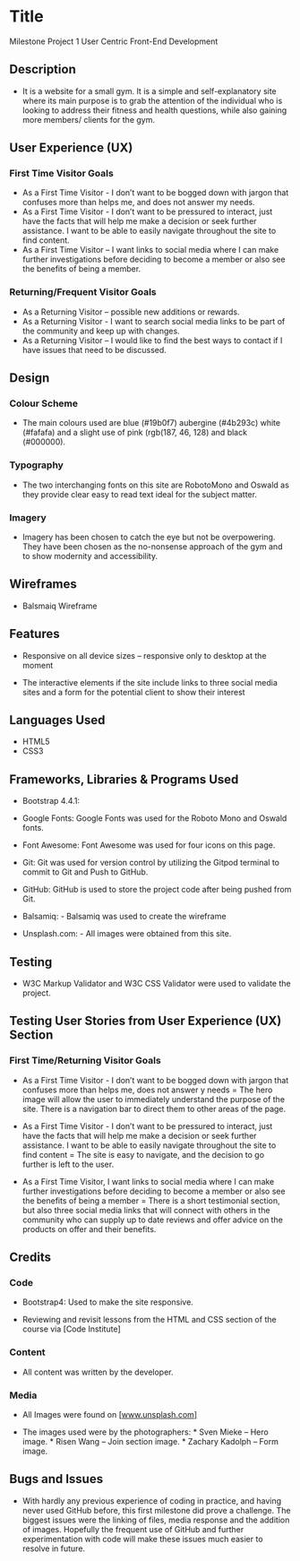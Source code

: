 
# Title
Milestone Project 1
User Centric Front-End
Development


## Description

* It is a website for a small gym. It is a simple and self-explanatory site where its main purpose is to grab the attention of the individual who is looking to address their fitness and health questions, while also gaining more members/ clients for the gym.

## User Experience (UX)

### First Time Visitor Goals

* As a First Time Visitor - I don’t want to be bogged down with jargon that confuses more than helps me, and does not answer my needs.
* As a First Time Visitor - I don’t want to be pressured to interact, just have the facts that will help me make a decision or seek further assistance. I want to be able to easily navigate throughout the site to find content.
* As a First Time Visitor – I want links to social media where I can make further investigations before deciding to become a member or also see the benefits of being a member.

### Returning/Frequent Visitor Goals

* As a Returning Visitor – possible new additions or rewards.
* As a Returning Visitor - I want to search social media links to be part of the community and keep up with changes. 
* As a Returning Visitor – I would like to find the best ways to contact if I have issues that need to be discussed.


## Design

### Colour Scheme

* The main colours used are blue (#19b0f7) aubergine (#4b293c) white (#fafafa) and a slight use of pink (rgb(187, 46, 128) and black (#000000).

### Typography

* The two interchanging fonts on this site are RobotoMono and Oswald as they provide clear easy to read text ideal for the subject matter.

### Imagery

* Imagery has been chosen to catch the eye but not be overpowering. They have been chosen as the no-nonsense approach of the gym and to show modernity and accessibility. 


## Wireframes

* Balsmaiq Wireframe 

## Features

* Responsive on all device sizes – responsive only to desktop at the moment

* The interactive elements if the site include links to three social media sites and a form for the potential client to show their interest

## Languages Used

* HTML5
* CSS3

## Frameworks, Libraries & Programs Used

* Bootstrap 4.4.1:

* Google Fonts: Google Fonts was used for the Roboto Mono and Oswald fonts.

* Font Awesome: Font Awesome was used for four icons on this page.

* Git: Git was used for version control by utilizing the Gitpod terminal to commit to Git and Push to GitHub.

* GitHub: GitHub is used to store the project code after being pushed from Git.

* Balsamiq: - Balsamiq was used to create the wireframe 

* Unsplash.com:  - All images were obtained from this site.

## Testing

* W3C Markup Validator and W3C CSS Validator were used to validate the project.

## Testing User Stories from User Experience (UX) Section

### First Time/Returning Visitor Goals

* As a First Time Visitor - I don’t want to be bogged down with jargon that confuses more than helps me, does not answer y needs = 
                         The hero image will allow the user to immediately understand the purpose of the site. There is a navigation bar to direct them to other areas of the page.

* As a First Time Visitor -  I don’t want to be pressured to interact, just have the facts that will help me make a decision or seek further assistance. I want to be able to easily navigate throughout the site to find content = 
                 The site is easy to navigate, and the decision to go further is left to the user.

* As a First Time Visitor, I want links to social media where I can make further investigations before deciding to become a member or also see the benefits of being a member = 
                   There is a short testimonial section, but also three social media links that will connect with others in the community who can supply up to date reviews and offer advice on the products on offer and their benefits.


## Credits

### Code

* Bootstrap4: Used to make the site responsive.

* Reviewing and revisit lessons from the HTML and CSS section of the course via [Code Institute] 

### Content

* All content was written by the developer.

### Media

* All Images were found on [www.unsplash.com]

* The images used were by the photographers:
                * Sven Mieke – Hero image.
                * Risen Wang – Join section image.
                * Zachary Kadolph – Form image.


## Bugs and Issues

* With hardly any previous experience of coding in practice, and having never used GitHub before, this first milestone did prove a challenge. The biggest issues were the linking of files, media response and the addition of images. Hopefully the frequent use of GitHub and further experimentation with code will make these issues much easier to resolve in future.









